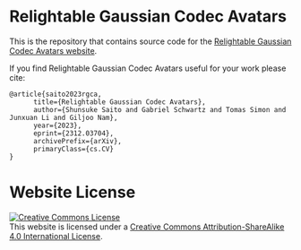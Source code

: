 # Relightable Gaussian Codec Avatars

This is the repository that contains source code for the [Relightable Gaussian Codec Avatars website](https://shunsukesaito.github.io/rgca).

If you find Relightable Gaussian Codec Avatars useful for your work please cite:
```
@article{saito2023rgca,
      title={Relightable Gaussian Codec Avatars}, 
      author={Shunsuke Saito and Gabriel Schwartz and Tomas Simon and Junxuan Li and Giljoo Nam},
      year={2023},
      eprint={2312.03704},
      archivePrefix={arXiv},
      primaryClass={cs.CV}
}
```

# Website License
<a rel="license" href="http://creativecommons.org/licenses/by-sa/4.0/"><img alt="Creative Commons License" style="border-width:0" src="https://i.creativecommons.org/l/by-sa/4.0/88x31.png" /></a><br />This website is licensed under a <a rel="license" href="http://creativecommons.org/licenses/by-sa/4.0/">Creative Commons Attribution-ShareAlike 4.0 International License</a>.
